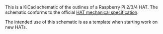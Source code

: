 This is a KiCad schematic of the outlines of a Raspberry Pi 2/3/4 HAT. The
schematic conforms to the official [HAT mechanical
specification](https://github.com/raspberrypi/hats/blob/master/hat-board-mechanical.pdf).

The intended use of this schematic is as a template when starting work on new
HATs.
